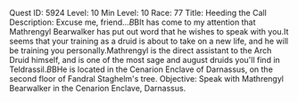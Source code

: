 Quest ID: 5924
Level: 10
Min Level: 10
Race: 77
Title: Heeding the Call
Description: Excuse me, friend...$B$BIt has come to my attention that Mathrengyl Bearwalker has put out word that he wishes to speak with you.It seems that your training as a druid is about to take on a new life, and he will be training you personally.Mathrengyl is the direct assistant to the Arch Druid himself, and is one of the most sage and august druids you'll find in Teldrassil.$B$BHe is located in the Cenarion Enclave of Darnassus, on the second floor of Fandral Staghelm's tree.
Objective: Speak with Mathrengyl Bearwalker in the Cenarion Enclave, Darnassus.
